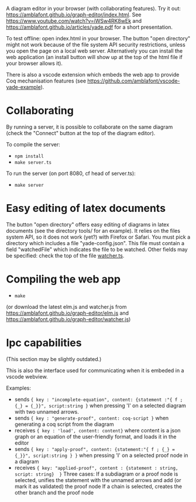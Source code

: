 A diagram editor in your browser (with collaborating features). Try it out: https://amblafont.github.io/graph-editor/index.html.
See https://www.youtube.com/watch?v=iWSw4RK8wEk and https://amblafont.github.io/articles/yade.pdf for a short presentation. 

To test offline: open index.html in your browser. The button "open directory" might not work because of the file system API security restrictions, unless you open the page on a local web server. Alternatively you can install the web application (an install button will show up at the top of the html file if your browser allows it).

There is also a vscode extension which embeds the web app to provide Coq mechanisation features (see https://github.com/amblafont/vscode-yade-example).

# Collaborating

By running a server, it is possible to collaborate on the same diagram (check the "Connect" button at the top of the diagram editor).

To compile the server:
- `npm install`
- `make server.ts`

To run the server (on port 8080, cf head of server.ts):
- `make server`

# Easy editing of latex documents

The button "open directory" offers easy editing of diagrams in latex documents (see the directory tools/ for an example). It relies on the files system API, so it does not work (yet?) with Firefox or Safari.
You must pick a directory which includes a file "yade-config.json". This file must contain a field "watchedFile" which indicates the file to be watched. Other fields may be specified: check the top of the file [watcher.ts](watcher.ts).

# Compiling the web app

- `make`

(or download the latest elm.js and watcher.js from https://amblafont.github.io/graph-editor/elm.js and https://amblafont.github.io/graph-editor/watcher.js)




# Ipc capabilities

(This section may be slightly outdated.)

This is also the interface used for communicating when it is embeded in a vscode webview.

Examples:
- sends `{ key : "incomplete-equation", content: {statement :"{ f ; {_} = {_}}", script:string }`
 when pressing 'I' on a selected diagram with two unnamed arrows.
- sends `{ key : "generate-proof", content: coq-script }`
 when generating a coq script from the diagram
- receives `{ key : 'load', content: content}` where content is
  a json graph or an equation of the user-friendly format, and loads it 
  in the editor
- sends `{ key : "apply-proof", content: {statement:"{ f ; {_} = {_}}", script:string } }`
when pressing 'I' on a selected proof node in a diagram
- receives `{ key: "applied-proof", content : {statement : string, script: string}  }`
   Three cases:
   If a subdiagram or a proof node is selected, unifies the statement with the unnamed arrows and add (or mark it as validated) the proof node
   If a chain is selected, creates the other branch and the proof node





